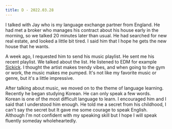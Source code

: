 ```yaml
---
title: D - 2022.03.28
---
```


I talked with Jay who is my language exchange partner from England. He had met a broker who manages his contract about his house early in the morning, so we talked 20 minutes later than usual. He had searched for new real estate, and looked a little bit tired. I said him that I hope he gets the new house that he wants.

A week ago, I requested him to send his music playlist. He sent me his recent playlist. We talked about the list. He listened to EDM for example [Sickick](https://www.youtube.com/watch?v=I8DgGTf8jzs). I thought the artist makes trendy vibes, and when going to the gym or work, the music makes me pumped. It's not like my favorite music or genre, but it's a little impressive.

After talking about music, we moved on to the theme of language learning. Recently he began studying Korean. He can only speak a few words. Korean is one of the most difficult language to learn. I encouraged him and I said that I understood him enough. He told me a secret from his childhood, I can't say the secret but It gave me some courage to speak English. Although I'm not confident with my speaking skill but I hope I will speak fluently someday wholeheartedly.